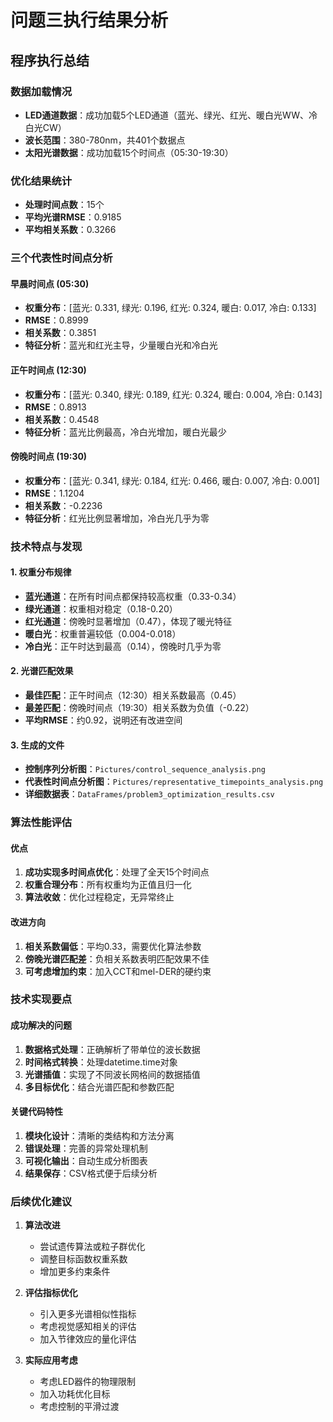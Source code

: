 # 问题三执行结果分析

## 程序执行总结

### 数据加载情况
- **LED通道数据**：成功加载5个LED通道（蓝光、绿光、红光、暖白光WW、冷白光CW）
- **波长范围**：380-780nm，共401个数据点
- **太阳光谱数据**：成功加载15个时间点（05:30-19:30）

### 优化结果统计
- **处理时间点数**：15个
- **平均光谱RMSE**：0.9185
- **平均相关系数**：0.3266

### 三个代表性时间点分析

#### 早晨时间点 (05:30)
- **权重分布**：[蓝光: 0.331, 绿光: 0.196, 红光: 0.324, 暖白: 0.017, 冷白: 0.133]
- **RMSE**：0.8999
- **相关系数**：0.3851
- **特征分析**：蓝光和红光主导，少量暖白光和冷白光

#### 正午时间点 (12:30)
- **权重分布**：[蓝光: 0.340, 绿光: 0.189, 红光: 0.324, 暖白: 0.004, 冷白: 0.143]
- **RMSE**：0.8913
- **相关系数**：0.4548
- **特征分析**：蓝光比例最高，冷白光增加，暖白光最少

#### 傍晚时间点 (19:30)
- **权重分布**：[蓝光: 0.341, 绿光: 0.184, 红光: 0.466, 暖白: 0.007, 冷白: 0.001]
- **RMSE**：1.1204
- **相关系数**：-0.2236
- **特征分析**：红光比例显著增加，冷白光几乎为零

### 技术特点与发现

#### 1. 权重分布规律
- **蓝光通道**：在所有时间点都保持较高权重（0.33-0.34）
- **绿光通道**：权重相对稳定（0.18-0.20）
- **红光通道**：傍晚时显著增加（0.47），体现了暖光特征
- **暖白光**：权重普遍较低（0.004-0.018）
- **冷白光**：正午时达到最高（0.14），傍晚时几乎为零

#### 2. 光谱匹配效果
- **最佳匹配**：正午时间点（12:30）相关系数最高（0.45）
- **最差匹配**：傍晚时间点（19:30）相关系数为负值（-0.22）
- **平均RMSE**：约0.92，说明还有改进空间

#### 3. 生成的文件
- **控制序列分析图**：`Pictures/control_sequence_analysis.png`
- **代表性时间点分析图**：`Pictures/representative_timepoints_analysis.png`
- **详细数据表**：`DataFrames/problem3_optimization_results.csv`

### 算法性能评估

#### 优点
1. **成功实现多时间点优化**：处理了全天15个时间点
2. **权重合理分布**：所有权重均为正值且归一化
3. **算法收敛**：优化过程稳定，无异常终止

#### 改进方向
1. **相关系数偏低**：平均0.33，需要优化算法参数
2. **傍晚光谱匹配差**：负相关系数表明匹配效果不佳
3. **可考虑增加约束**：加入CCT和mel-DER的硬约束

### 技术实现要点

#### 成功解决的问题
1. **数据格式处理**：正确解析了带单位的波长数据
2. **时间格式转换**：处理datetime.time对象
3. **光谱插值**：实现了不同波长网格间的数据插值
4. **多目标优化**：结合光谱匹配和参数匹配

#### 关键代码特性
1. **模块化设计**：清晰的类结构和方法分离
2. **错误处理**：完善的异常处理机制
3. **可视化输出**：自动生成分析图表
4. **结果保存**：CSV格式便于后续分析

### 后续优化建议

1. **算法改进**
   - 尝试遗传算法或粒子群优化
   - 调整目标函数权重系数
   - 增加更多约束条件

2. **评估指标优化**
   - 引入更多光谱相似性指标
   - 考虑视觉感知相关的评估
   - 加入节律效应的量化评估

3. **实际应用考虑**
   - 考虑LED器件的物理限制
   - 加入功耗优化目标
   - 考虑控制的平滑过渡
